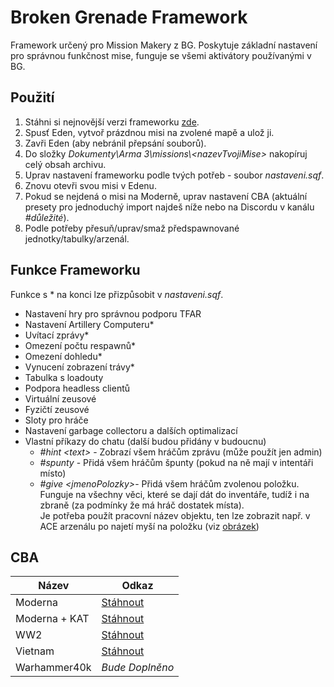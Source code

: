 # Broken Grenade Framework
Framework určený pro Mission Makery z BG.
Poskytuje základní nastavení pro správnou funkčnost mise, funguje se všemi aktivátory používanými v BG.

## Použití
 1. Stáhni si nejnovější verzi frameworku [zde](https://github.com/ondrej-mahdalik/BG_Framework/releases/latest).
 2. Spusť Eden, vytvoř prázdnou misi na zvolené mapě a ulož ji.
 3. Zavři Eden (aby nebránil přepsání souborů).
 4. Do složky *Dokumenty\Arma 3\missions\\\<nazevTvojiMise\>* nakopíruj celý obsah archivu.
 5. Uprav nastavení frameworku podle tvých potřeb - soubor *nastaveni.sqf*.
 6. Znovu otevři svou misi v Edenu.
 7. Pokud se nejdená o misi na Moderně, uprav nastavení CBA (aktuální presety pro jednoduchý import najdeš níže nebo na Discordu v kanálu *#důležité*).
 8. Podle potřeby přesuň/uprav/smaž předspawnované jednotky/tabulky/arzenál.
 
## Funkce Frameworku
Funkce s * na konci lze přizpůsobit v *nastaveni.sqf*.
 - Nastavení hry pro správnou podporu TFAR
 - Nastavení Artillery Computeru*
 - Uvítací zprávy*
 - Omezení počtu respawnů*
 - Omezení dohledu*
 - Vynucení zobrazení trávy*
 - Tabulka s loadouty
 - Podpora headless clientů
 - Virtuální zeusové
 - Fyzičtí zeusové
 - Sloty pro hráče
 - Nastavení garbage collectoru a dalších optimalizací
 - Vlastní příkazy do chatu (další budou přidány v budoucnu)
	 - *#hint \<text\>* - Zobrazí všem hráčům zprávu (může použít jen admin)
	 - *#spunty* - Přidá všem hráčům špunty (pokud na ně mají v intentáři místo)
	 - *#give \<jmenoPolozky\>*- Přidá všem hráčům zvolenou položku.<br>
	 Funguje na všechny věci, které se dají dát do inventáře, tudíž i na zbraně (za podmínky že má hráč dostatek místa).<br>
	 Je potřeba použít pracovní název objektu, ten lze zobrazit např. v ACE arzenálu po najetí myší na položku (viz [obrázek](https://i.imgur.com/9iaoXDs.png))

## CBA
|Název|Odkaz|
|--|--|
|Moderna|[Stáhnout](https://cdn.discordapp.com/attachments/611968501938257920/781540328686616596/CBA_MODERNA_GRIPEN_26.11.2020.txt)|
|Moderna + KAT|[Stáhnout](https://cdn.discordapp.com/attachments/611968501938257920/799989370781696030/cba_KAT_160121.txt)|
|WW2|[Stáhnout](https://cdn.discordapp.com/attachments/611968501938257920/781540353009516565/CBA_GRIPEN_WW2_26.11.2020.txt)|
|Vietnam|[Stáhnout](https://cdn.discordapp.com/attachments/611968501938257920/781540389877841970/CBA_GRIPEN_VIETNAM_26.11.2020.txt)|
|Warhammer40k|*Bude Doplněno*|